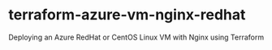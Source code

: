 # terraform-azure-vm-nginx-redhat
Deploying an Azure RedHat or CentOS Linux VM with Nginx using Terraform
